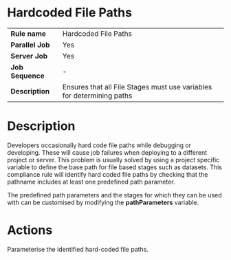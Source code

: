# Hardcoded File Paths

|     |     |
| --- | --- |
| **Rule name** | Hardcoded File Paths |
| **Parallel Job** | Yes |
| **Server Job** | Yes |
| **Job Sequence** | \-  |
| **Description** | Ensures that all File Stages must use variables for determining paths |

# Description

Developers occasionally hard code file paths while debugging or developing. These will cause job failures when deploying to a different project or server. This problem is usually solved by using a project specific variable to define the base path for file based stages such as datasets. This compliance rule will identify hard coded file paths by checking that the pathname includes at least one predefined path parameter.

The predefined path parameters and the stages for which they can be used with can be customised by modifying the **pathParameters** variable.

# Actions

Parameterise the identified hard-coded file paths.